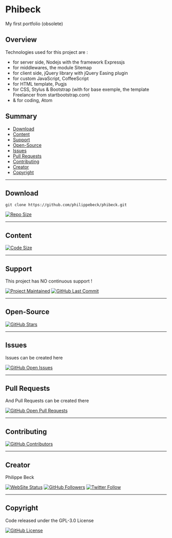 # Phibeck

My first portfolio (obsolete)

## Overview

Technologies used for this project are :
-   for server side, Nodejs with the framework Expressjs  
-   for middlewares, the module Sitemap  
-   for client side, jQuery library with jQuery Easing plugin  
-   for custom JavaScript, CoffeeScript  
-   for HTML template, Pugjs  
-   for CSS, Stylus & Bootstrap (with for base exemple, the template Freelancer from startbootstrap.com)  
-   & for coding, Atom  

## Summary

-   [Download](#download)  
-   [Content](#content)  
-   [Support](#support)  
-   [Open-Source](#open-source)  
-   [Issues](#issues)  
-   [Pull Requests](#pull-requests)  
-   [Contributing](#contributing)  
-   [Creator](#creator)  
-   [Copyright](#copyright)  

---

## Download

`git clone https://github.com/philippebeck/phibeck.git`  
  
[![Repo Size](https://img.shields.io/github/repo-size/philippebeck/phibeck.svg?label=Repo+Size)](https://github.com/philippebeck/phibeck/tree/master)

---

## Content

[![Code Size](https://img.shields.io/github/languages/code-size/philippebeck/phibeck.svg?label=Code+Size)](https://github.com/philippebeck/phibeck/tree/master)

---

## Support

This project has NO continuous support !

[![Project Maintained](https://img.shields.io/maintenance/no/2019.svg?label=Maintained)](https://github.com/philippebeck/phibeck)
[![GitHub Last Commit](https://img.shields.io/github/last-commit/philippebeck/phibeck.svg?label=Last+Commit)](https://github.com/philippebeck/phibeck/commits/master)

---

## Open-Source

[![GitHub Stars](https://img.shields.io/github/stars/philippebeck/phibeck.svg?label=GitHub+:+Pam+|+Stars)](https://github.com/philippebeck/phibeck)

---

## Issues

Issues can be created here

[![GitHub Open Issues](https://img.shields.io/github/issues/philippebeck/phibeck.svg?label=Issues)](https://github.com/philippebeck/phibeck/issues)

---

## Pull Requests

And Pull Requests can be created there

[![GitHub Open Pull Requests](https://img.shields.io/github/issues-pr/philippebeck/phibeck.svg?label=Pull+Requests)](https://github.com/philippebeck/phibeck/pulls)

---

## Contributing

[![GitHub Contributors](https://img.shields.io/github/contributors/philippebeck/phibeck.svg?label=Contributors)](https://github.com/philippebeck/phibeck/graphs/contributors)

---

## Creator

Philippe Beck

[![WebSite Status](https://img.shields.io/website-up-down-green-red/https/philippebeck.net.svg?label=https://philippebeck.net)](https://philippebeck.net)
[![GitHub Followers](https://img.shields.io/github/followers/philippebeck.svg?label=GitHub+:+philippebeck+|+Followers)](https://github.com/philippebeck)
[![Twitter Follow](https://badgen.net/twitter/follow/philippepjbeck)](https://twitter.com/philippepjbeck)

---

## Copyright

Code released under the GPL-3.0 License

[![GitHub License](https://img.shields.io/github/license/philippebeck/phibeck.svg?label=License)](https://github.com/philippebeck/phibeck/blob/master/LICENSE)
